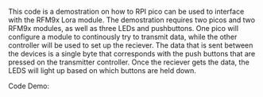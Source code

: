 This code is a demostration on how to RPI pico can be used to interface with the RFM9x Lora module. The demostration requires two picos and two RFM9x modules, as well as three LEDs and pushbuttons. One pico will configure a module 
to continously try to transmit data, while the other controller will be used to set up the reciever. The data that is sent between the devices is a single byte that corresponds with the push buttons that are pressed on the transmitter controller.
Once the reciever gets the data, the LEDS will light up based on which buttons are held down.

Code Demo:
